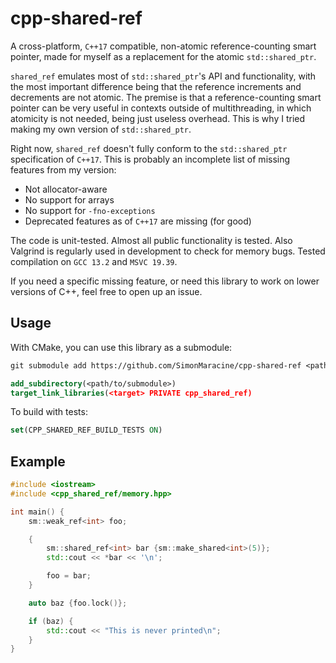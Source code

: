 # cpp-shared-ref

A cross-platform, `C++17` compatible, non-atomic reference-counting smart pointer, made for myself as a replacement
for the atomic `std::shared_ptr`.

`shared_ref` emulates most of `std::shared_ptr`'s API and functionality, with the most important difference being
that the reference increments and decrements are not atomic. The premise is that a reference-counting smart pointer
can be very useful in contexts outside of multithreading, in which atomicity is not needed, being just useless
overhead. This is why I tried making my own version of `std::shared_ptr`.

Right now, `shared_ref` doesn't fully conform to the `std::shared_ptr` specification of `C++17`. This is probably
an incomplete list of missing features from my version:

- Not allocator-aware
- No support for arrays
- No support for `-fno-exceptions`
- Deprecated features as of `C++17` are missing (for good)

The code is unit-tested. Almost all public functionality is tested. Also Valgrind is regularly used in development
to check for memory bugs. Tested compilation on `GCC 13.2` and `MSVC 19.39`.

If you need a specific missing feature, or need this library to work on lower versions of C++, feel free to open
up an issue.

## Usage

With CMake, you can use this library as a submodule:

```txt
git submodule add https://github.com/SimonMaracine/cpp-shared-ref <path/to/submodule>
```

```cmake
add_subdirectory(<path/to/submodule>)
target_link_libraries(<target> PRIVATE cpp_shared_ref)
```

To build with tests:

```cmake
set(CPP_SHARED_REF_BUILD_TESTS ON)
```

## Example

```cpp
#include <iostream>
#include <cpp_shared_ref/memory.hpp>

int main() {
    sm::weak_ref<int> foo;

    {
        sm::shared_ref<int> bar {sm::make_shared<int>(5)};
        std::cout << *bar << '\n';

        foo = bar;
    }

    auto baz {foo.lock()};

    if (baz) {
        std::cout << "This is never printed\n";
    }
}
```
